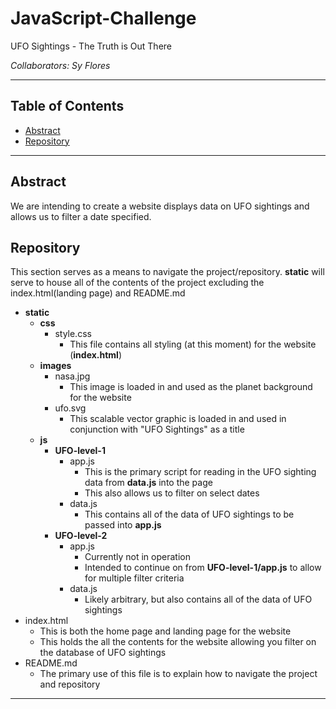 # JavaScript-Challenge
UFO Sightings - The Truth is Out There

*Collaborators: Sy Flores*

---
## **Table of Contents**
- [Abstract](#abstract)
- [Repository](#repository)

---

## Abstract
We are intending to create a website displays data on UFO sightings and allows us to filter a date specified.

## Repository
This section serves as a means to navigate the project/repository.
**static** will serve to house all of the contents of the project excluding the index.html(landing page) and README.md

- **static**
    - **css**
        - style.css
            - This file contains all styling (at this moment) for the website (**index.html**)
    - **images**
        - nasa.jpg
            - This image is loaded in and used as the planet background for the website
        - ufo.svg
            - This scalable vector graphic is loaded in and used in conjunction with "UFO Sightings" as a title
    - **js**
        - **UFO-level-1**
            - app.js
                - This is the primary script for reading in the UFO sighting data from **data.js** into the page
                - This also allows us to filter on select dates
            - data.js
                - This contains all of the data of UFO sightings to be passed into **app.js**
        - **UFO-level-2**
            - app.js
                - Currently not in operation
                - Intended to continue on from **UFO-level-1/app.js** to allow for multiple filter criteria
            - data.js
                - Likely arbitrary, but also contains all of the data of UFO sightings
- index.html
  - This is both the home page and landing page for the website
  - This holds the all the contents for the website allowing you filter on the database of UFO sightings
- README.md
  - The primary use of this file is to explain how to navigate the project and repository

---